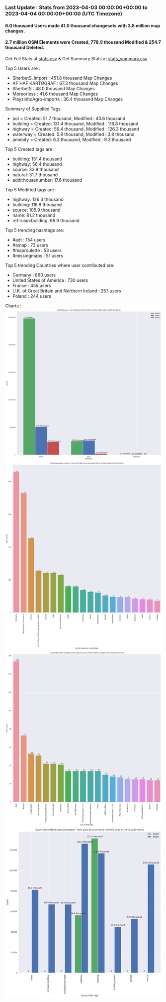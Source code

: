 ### Last Update : Stats from 2023-04-03 00:00:00+00:00 to 2023-04-04 00:00:00+00:00 (UTC Timezone)

#### 6.0 thousand Users made 41.0 thousand changesets with 3.8 million map changes.
#### 2.7 million OSM Elements were Created, 778.9 thousand Modified & 254.7 thousand Deleted.
Get Full Stats at [stats.csv](/stats/Global/Daily/stats.csv)
 & Get Summary Stats at [stats_summary.csv](/stats/Global/Daily/stats_summary.csv)

Top 5 Users are : 
- SherbetS_Import : 451.8 thousand Map Changes
- AF HAF KARTOGRAF : 67.3 thousand Map Changes
- SherbetS : 48.0 thousand Map Changes
- Moreorless : 41.6 thousand Map Changes
- PlayzinhoAgro-imports : 36.4 thousand Map Changes

Summary of Supplied Tags
- poi = Created: 51.7 thousand, Modified : 43.6 thousand
- building = Created: 131.4 thousand, Modified : 116.8 thousand
- highway = Created: 56.4 thousand, Modified : 126.3 thousand
- waterway = Created: 5.8 thousand, Modified : 3.8 thousand
- amenity = Created: 6.3 thousand, Modified : 9.3 thousand


Top 5 Created tags are :
- building: 131.4 thousand
- highway: 56.4 thousand
- source: 33.8 thousand
- natural: 31.7 thousand
- addr:housenumber: 17.6 thousand


Top 5 Modified tags are :
- highway: 126.3 thousand
- building: 116.8 thousand
- source: 105.9 thousand
- name: 81.2 thousand
- ref:ruian:building: 66.9 thousand


Top 5 trending hashtags are:
- #adt : 154 users
- #amap : 73 users
- #maproulette : 53 users
- #missingmaps : 51 users


Top 5 trending Countries where user contributed are:
- Germany : 860 users
- United States of America : 730 users
- France : 455 users
- U.K. of Great Britain and Northern Ireland : 257 users
- Poland : 244 users


 Charts : 
![Alt text](./stats_osm_changes.png) 
![Alt text](./stats_users_per_country.png) 
![Alt text](./stats_users_per_hashtag.png) 
![Alt text](./stats_tags.png) 
